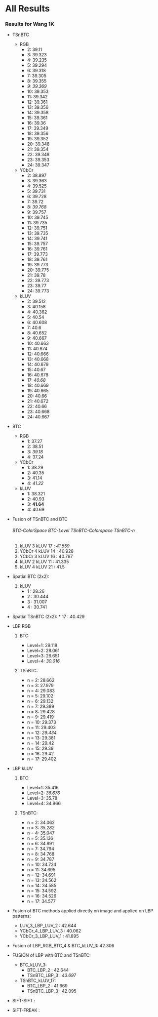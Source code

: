 # All Results
### Results for Wang 1K
 * TSnBTC
	* RGB
		*  2: 39.11
		*  3: 39.323
		*  4: 39.235
		*  5: 39.294
		*  6: 39.318
		*  7: 39.305
		*  8: 39.355
		*  *9: 39.369*
		* 10: 39.353
		* 11: 39.342
		* 12: 39.361
		* 13: 39.356
		* 14: 39.358
		* 15: 39.361
		* 16: 39.36
		* 17: 39.349
		* 18: 39.356
		* 19: 39.352
		* 20: 39.348
		* 21: 39.354
		* 22: 39.348
		* 23: 39.353
		* 24: 39.347
	* YCbCr
		*  2: 38.897
		*  3: 39.363
		*  4: 39.525
		*  5: 39.731
		*  6: 39.728
		*  7: 39.72
		*  8: *39.768*
		*  9: 39.757
		* 10: 39.745
		* 11: 39.735
		* 12: 39.751
		* 13: 39.735
		* 14: 39.741
		* 15: 39.757
		* 16: 39.761
		* 17: 39.773
		* 18: 39.761
		* 19: 39.773
		* 20: 39.775
		* 21: 39.78
		* 22: 39.773
		* 23: 39.77
		* 24: 39.773
	* kLUV
		*  2: 39.512
		*  3: 40.158
		*  4: 40.362
		*  5: 40.54
		*  6: 40.608
		*  7: 40.6
		*  8: 40.652
		*  9: 40.667
		* 10: 40.663
		* 11: 40.674
		* 12: 40.666
		* 13: 40.668
		* 14: 40.679
		* 15: 40.67
		* 16: 40.678
		* 17: *40.68*
		* 18: 40.669
		* 19: 40.665
		* 20: 40.66
		* 21: 40.672
		* 22: 40.66
		* 23: 40.668
		* 24: 40.667

 * BTC
	* RGB
		*  1: 37.27
		*  2: 38.51
		*  3: *39.18*
		*  4: 37.24
	* YCbCr
		*  1: 38.29
		*  2: 40.35
		*  3: 41.14
		*  4: *41.22*
	* kLUV
		*  1: 38.321
		*  2: 40.93
		*  3: **41.64**
		*  4: 40.69

 * Fusion of TSnBTC and BTC
	###### BTC-ColorSpace BTC-Level TSnBTC-Colorspace TSnBTC-n
	 1.  kLUV 3  kLUV 17 : *41.559*
	 2. YCbCr 4  kLUV 14 : 40.928
	 3. YCbCr 3  kLUV 16 : 40.797
	 4.  kLUV 2  kLUV 11 : 41.335
	 5.  kLUV 4  kLUV 21 : 41.5

 * Spatial BTC (2x2):
	1. kLUV
		* 1 : 28.26
		* 2 : 30.444
		* 3 : 31.007
		* 4 : 30.741

 * Spatial TSnBTC (2x2):
		* 17 : 40.429

 * LBP RGB
	1. BTC: 
		* Level=1: 29.118
		* Level=2: 28.061
		* Level=3: 26.651
		* Level=4: *30.016*

	2. TSnBTC: 
		* n =  2: 28.662
		* n =  3: 27.979
		* n =  4: 29.083
		* n =  5: 29.102
		* n =  6: 29.132
		* n =  7: 29.389
		* n =  8: 29.428
		* n =  9: 29.419
		* n = 10: 29.373
		* n = 11: 29.403
		* n = 12: *29.434*
		* n = 13: 29.381
		* n = 14: 29.42
		* n = 15: 29.39
		* n = 16: 29.42
		* n = 17: 29.402
 
 * LBP kLUV
	1. BTC: 
		* Level=1: 35.416
		* Level=2: *36.676*
		* Level=3: 35.78
		* Level=4: 34.966

	2. TSnBTC: 
		* n =  2: 34.062
		* n =  3: *35.282*
		* n =  4: 35.047
		* n =  5: 35.136
		* n =  6: 34.891
		* n =  7: 34.794
		* n =  8: 34.768
		* n =  9: 34.787
		* n = 10: 34.724
		* n = 11: 34.695
		* n = 12: 34.691
		* n = 13: 34.562
		* n = 14: 34.585
		* n = 15: 34.592
		* n = 16: 34.526
		* n = 17: 34.577

 * Fusion of BTC methods applied directly on image and applied on LBP patterns:
 	* LUV_3_LBP_LUV_2	: 42.644
 	* YCbCr_4_LBP_LUV_3	: 40.062
 	* YCbCr_3_LBP_LUV_1 : 41.895

 * Fusion of LBP_RGB_BTC_4 & BTC_kLUV_3: 42.306
 
 * FUSION of LBP with BTC and TSnBTC:
 	* BTC_kLUV_3:
		* BTC_LBP_2    : 42.644
		* TSnBTC_LBP_3 : *43.697*
	* TSnBTC_kLUV_17:
		* BTC_LBP_2    : 41.669 
		* TSnBTC_LBP_3 : 42.095

 * SIFT-SIFT  : 
 * SIFT-FREAK :
